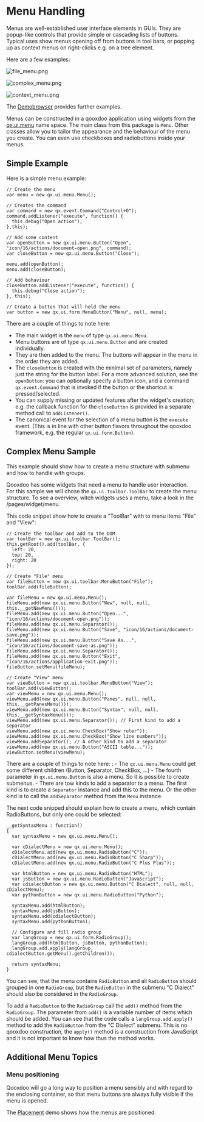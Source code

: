 Menu Handling
=============

Menus are well-established user interface elements in GUIs. They are
popup-like controls that provide simple or cascading lists of buttons.
Typical uses show menus opening off from buttons in tool bars, or
popping up as context menus on right-clicks e.g. on a tree element.

Here are a few examples:

![file\_menu.png](ui_menu_handling/file_menu.png)

![complex\_menu.png](ui_menu_handling/complex_menu.png)

![context\_menu.png](ui_menu_handling/context_menu.png)

The
[Demobrowser](http://demo.qooxdoo.org/%{version}/demobrowser/#widget~Menu.html)
provides further examples.

Menus can be constructed in a qooxdoo application using widgets from the
[qx.ui.menu](http://demo.qooxdoo.org/%{version}/apiviewer/#qx.ui.menu)
name space. The main class from this package is `Menu`. Other classes
allow you to tailor the appearance and the behaviour of the menu you
create. You can even use checkboxes and radiobuttons inside your menus.

Simple Example
--------------

Here is a simple menu example:

    // Create the menu
    var menu = new qx.ui.menu.Menu();

    // Creates the command
    var command = new qx.event.Command("Control+O");
    command.addListener("execute", function() {
      this.debug("Open action");
    },this);

    // Add some content
    var openButton = new qx.ui.menu.Button("Open", "icon/16/actions/document-open.png", command);
    var closeButton = new qx.ui.menu.Button("Close");

    menu.add(openButton);
    menu.add(closeButton);

    // Add behaviour
    closeButton.addListener("execute", function() {
      this.debug("Close action");
    }, this);

    // Create a button that will hold the menu
    var button = new qx.ui.form.MenuButton("Menu", null, menu);

There are a couple of things to note here:

-   The main widget is the `menu` of type `qx.ui.menu.Menu`.
-   Menu buttons are of type `qx.ui.menu.Button` and are created
    individually.
-   They are then added to the menu. The buttons will appear in the menu
    in the order they are added.
-   The `closeButton` is created with the minimal set of parameters,
    namely just the string for the button label. For a more advanced
    solution, see the `openButton`: you can optionally specify a button
    icon, and a command `qx.event.Command` that is invoked if the button
    or the shortcut is pressed/selected.
-   You can supply missing or updated features after the widget's
    creation; e.g. the callback function for the `closeButton` is
    provided in a separate method call to `addListener()`.
-   The canonical event for the selection of a menu button is the
    `execute` event. (This is in line with other button flavors
    throughout the qooxdoo framework, e.g. the regular
    `qx.ui.form.Button`).

Complex Menu Sample
-------------------

This example should show how to create a menu structure with submenu and
how to handle with groups.

Qooxdoo has some widgets that need a menu to handle user interaction.
For this sample we will chose the `qx.ui.toolbar.ToolBar` to create the
menu structure. To see a overview, witch widgets uses a menu, take a
look in the /pages/widget/menu.

This code snippet show how to create a "ToolBar" with to menu items
"File" and "View":

    // Create the toolbar and add to the DOM
    var toolBar = new qx.ui.toolbar.ToolBar();
    this.getRoot().add(toolBar, {
      left: 20,
      top: 20,
      right: 20
    });

    // Create "File" menu
    var fileButton = new qx.ui.toolbar.MenuButton("File");
    toolBar.add(fileButton);

    var fileMenu = new qx.ui.menu.Menu();
    fileMenu.add(new qx.ui.menu.Button("New", null, null, this.__getNewMenu()));
    fileMenu.add(new qx.ui.menu.Button("Open...", "icon/16/actions/document-open.png"));
    fileMenu.add(new qx.ui.menu.Separator());
    fileMenu.add(new qx.ui.menu.Button("Save", "icon/16/actions/document-save.png"));
    fileMenu.add(new qx.ui.menu.Button("Save As...", "icon/16/actions/document-save-as.png"));
    fileMenu.add(new qx.ui.menu.Separator());
    fileMenu.add(new qx.ui.menu.Button("Exit", "icon/16/actions/application-exit.png"));
    fileButton.setMenu(fileMenu);

    // Create "View" menu
    var viewButton = new qx.ui.toolbar.MenuButton("View");
    toolBar.add(viewButton);
    var viewMenu = new qx.ui.menu.Menu();
    viewMenu.add(new qx.ui.menu.Button("Panes", null, null, this.__getPanesMenu()));
    viewMenu.add(new qx.ui.menu.Button("Syntax", null, null, this.__getSyntaxMenu()));
    viewMenu.add(new qx.ui.menu.Separator()); // First kind to add a separator
    viewMenu.add(new qx.ui.menu.CheckBox("Show ruler"));
    viewMenu.add(new qx.ui.menu.CheckBox("Show line numbers"));
    viewMenu.addSeparator(); // A other kind to add a separator
    viewMenu.add(new qx.ui.menu.Button("ASCII table..."));
    viewButton.setMenu(viewMenu);

There are a couple of things to note here:
:   -   The `qx.ui.menu.Menu` could get some different children (Button,
        Separator, CheckBox, ...)
    -   The fourth parameter in `qx.ui.menu.Button` is also a menu. So
        it is possible to create submenus.
    -   There are tow kinds to add a separator to a menu. The first kind
        is to create a `Separator` instance and add this to the menu. Or
        the other kind is to call the `addSeparator` method from the
        `Menu` instance.

The next code snipped should explain how to create a menu, which contain
RadioButtons, but only one could be selected:

    __getSyntaxMenu : function()
    {
      var syntaxMenu = new qx.ui.menu.Menu();

      var cDialectMenu = new qx.ui.menu.Menu();
      cDialectMenu.add(new qx.ui.menu.RadioButton("C"));
      cDialectMenu.add(new qx.ui.menu.RadioButton("C Sharp"));
      cDialectMenu.add(new qx.ui.menu.RadioButton("C Plus Plus"));

      var htmlButton = new qx.ui.menu.RadioButton("HTML");
      var jsButton = new qx.ui.menu.RadioButton("JavaScript");
      var cdialectButton = new qx.ui.menu.Button("C Dialect", null, null, cDialectMenu);
      var pythonButton = new qx.ui.menu.RadioButton("Python");

      syntaxMenu.add(htmlButton);
      syntaxMenu.add(jsButton);
      syntaxMenu.add(cdialectButton);
      syntaxMenu.add(pythonButton);

      // Configure and fill radio group
      var langGroup = new qx.ui.form.RadioGroup();
      langGroup.add(htmlButton, jsButton, pythonButton);
      langGroup.add.apply(langGroup, cdialectButton.getMenu().getChildren());

      return syntaxMenu;
    }

You can see, that the menu contains `RadioButton` and all `RadioButton`
should grouped in one `RadioGroup`, but the `RadioButton` in the submenu
"C Dialect" should also be considered in the `RadioGroup`.

To add a `RadioButton` to the `RadioGroup` call the `add()` method from
the `RadioGroup`. The parameter from `add()` is a variable number of
items which should be added. You can see that the code calls a
`langGroup.add.apply()` method to add the `RadioButton` from the "C
Dialect" submenu. This is no qooxdoo construction, the `apply()` method
is a construction from JavaScript and it is not important to know how
thus the method works.

Additional Menu Topics
----------------------

### Menu positioning

Qooxdoo will go a long way to position a menu sensibly and with regard
to the enclosing container, so that menu buttons are always fully
visible if the menu is opened.

The
[Placement](http://demo.qooxdoo.org/%{version}/demobrowser/#ui~Placement.html)
demo shows how the menus are positioned.
